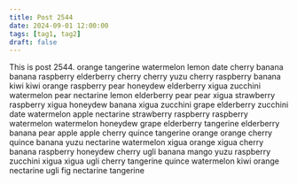 ```yaml
---
title: Post 2544
date: 2024-09-01 12:00:00
tags: [tag1, tag2]
draft: false
---
```

This is post 2544.
orange
tangerine
watermelon
lemon
date
cherry
banana
banana
raspberry
elderberry
cherry
cherry
yuzu
cherry
raspberry
banana
kiwi
kiwi
orange
raspberry
pear
honeydew
elderberry
xigua
zucchini
watermelon
pear
nectarine
lemon
elderberry
pear
pear
xigua
strawberry
raspberry
xigua
honeydew
banana
xigua
zucchini
grape
elderberry
zucchini
date
watermelon
apple
nectarine
strawberry
raspberry
raspberry
watermelon
watermelon
honeydew
grape
elderberry
tangerine
elderberry
banana
pear
apple
apple
cherry
quince
tangerine
orange
orange
cherry
quince
banana
yuzu
nectarine
watermelon
xigua
orange
xigua
cherry
banana
raspberry
honeydew
cherry
ugli
banana
mango
yuzu
raspberry
zucchini
xigua
xigua
ugli
cherry
tangerine
quince
watermelon
kiwi
orange
nectarine
ugli
fig
nectarine
tangerine
